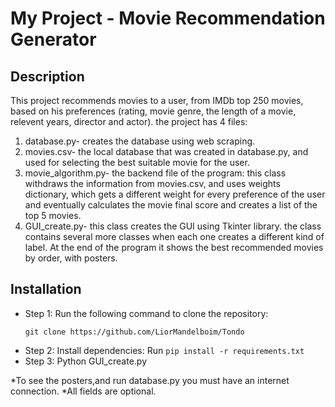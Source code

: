 # My Project - Movie Recommendation Generator

## Description
This project recommends movies to a user, from IMDb top 250 movies, based on his preferences (rating, movie genre, the length of a movie, relevent years, director and actor).
the project has 4 files:
1. database.py- creates the database using web scraping.
2. movies.csv- the local database that was created in database.py, and used for selecting the best suitable movie for the user.
3. movie_algorithm.py- the backend file of the program: this class withdraws the information from movies.csv, and uses weights dictionary, which gets a different weight for every preference of the user and eventually calculates the movie final score and creates a list of the top 5 movies.
4. GUI_create.py- this class creates the GUI using Tkinter library. the class contains several more classes when each one creates a different kind of label. At the end of the program it shows the best recommended movies by order, with posters.

## Installation
- Step 1: Run the following command to clone the repository:
    ```
   git clone https://github.com/LiorMandelboim/Tondo
   ```
- Step 2: Install dependencies:
    Run `pip install -r requirements.txt`
- Step 3: Python GUI_create.py

*To see the posters,and run database.py you must have an internet connection.
*All fields are optional.



